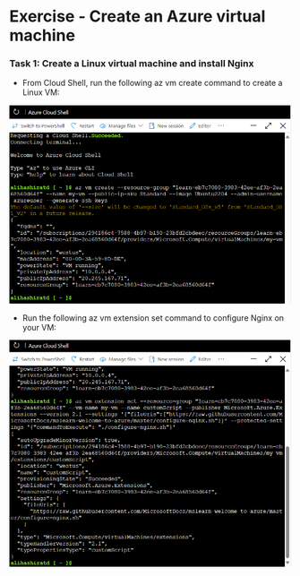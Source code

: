 # Exercise - Create an Azure virtual machine

### Task 1: Create a Linux virtual machine and install Nginx
- From Cloud Shell, run the following az vm create command to create a Linux VM:

![Task 1 Screenshot](screenshots/m2_ex1(task1a).png)

- Run the following az vm extension set command to configure Nginx on your VM:

![Task 1 Screenshot](screenshots/m2_ex1(task1b).png)
